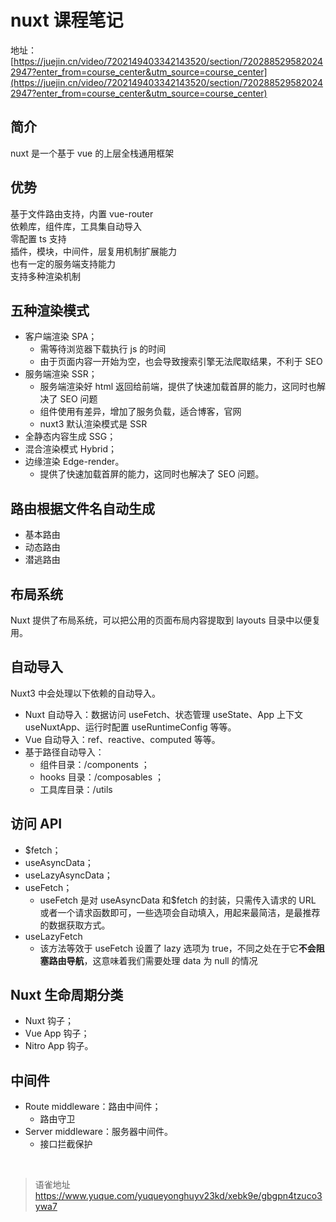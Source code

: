 # nuxt 课程笔记
地址：[https://juejin.cn/video/7202149403342143520/section/7202885295820242947?enter_from=course_center&utm_source=course_center](https://juejin.cn/video/7202149403342143520/section/7202885295820242947?enter_from=course_center&utm_source=course_center)

## 简介

nuxt 是一个基于 vue 的上层全栈通用框架

## 优势

基于文件路由支持，内置 vue-router  
依赖库，组件库，工具集自动导入  
零配置 ts 支持  
插件，模块，中间件，层复用机制扩展能力  
也有一定的服务端支持能力  
支持多种渲染机制

## 五种渲染模式

- 客户端渲染 SPA；
  - 需等待浏览器下载执行 js 的时间
  - 由于页面内容一开始为空，也会导致搜索引擎无法爬取结果，不利于 SEO
- 服务端渲染 SSR；
  - 服务端渲染好 html 返回给前端，提供了快速加载首屏的能力，这同时也解决了 SEO 问题
  - 组件使用有差异，增加了服务负载，适合博客，官网
  - nuxt3 默认渲染模式是 SSR
- 全静态内容生成 SSG；
- 混合渲染模式 Hybrid；
- 边缘渲染 Edge-render。
  - 提供了快速加载首屏的能力，这同时也解决了 SEO 问题。

## 路由根据文件名自动生成

- 基本路由
- 动态路由
- 潜逃路由

## 布局系统

Nuxt 提供了布局系统，可以把公用的页面布局内容提取到 layouts 目录中以便复用。

## 自动导入

Nuxt3 中会处理以下依赖的自动导入。

- Nuxt 自动导入：数据访问 useFetch、状态管理 useState、App 上下文 useNuxtApp、运行时配置 useRuntimeConfig 等等。
- Vue 自动导入：ref、reactive、computed 等等。
- 基于路径自动导入：
  - 组件目录：/components ；
  - hooks 目录：/composables ；
  - 工具库目录：/utils

## 访问 API

- $fetch；
- useAsyncData；
- useLazyAsyncData；
- useFetch；
  - useFetch 是对 useAsyncData 和$fetch 的封装，只需传入请求的 URL 或者一个请求函数即可，一些选项会自动填入，用起来最简洁，是最推荐的数据获取方式。
- useLazyFetch
  - 该方法等效于 useFetch 设置了 lazy 选项为 true，不同之处在于它**不会阻塞路由导航**，这意味着我们需要处理 data 为 null 的情况

## Nuxt 生命周期分类

- Nuxt 钩子；
- Vue App 钩子；
- Nitro App 钩子。

## 中间件

- Route middleware：路由中间件；
  - 路由守卫
- Server middleware：服务器中间件。
  - 接口拦截保护

<br>
  
> 语雀地址 https://www.yuque.com/yuqueyonghuyv23kd/xebk9e/gbgpn4tzuco3ywa7